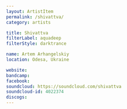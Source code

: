 ```yaml
---
layout: ArtistItem
permalink: /shivattva/
category: artists

title: Shivattva
filterLabel: aquadeep
filterStyle: darktrance

name: Artem Arhangelskiy
location: Odesa, Ukraine

website: 
bandcamp: 
facebook: 
soundcloud: https://soundcloud.com/shivattva
soundcloud-id: 4022374
discogs: 
---
```


